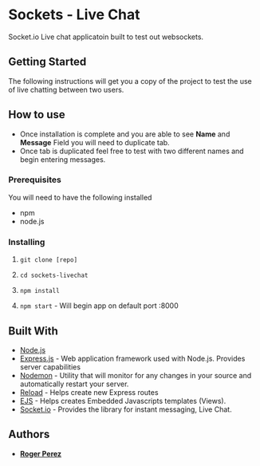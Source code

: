 # Sockets - Live Chat
Socket.io Live chat applicatoin built to test out websockets. 


## Getting Started

The following instructions will get you a copy of the project to test the use of live chatting between two users. 

## How to use
* Once installation is complete and you are able to see **Name** and **Message** Field you will need to duplicate tab.
* Once tab is duplicated feel free to test with two different names and begin entering messages. 

### Prerequisites
You will need to have the following installed
* npm
* node.js


### Installing

1. `git clone [repo]`

2. `cd sockets-livechat`

3. `npm install `

4. `npm start` - Will begin app on default port :8000

## Built With

* [Node.js](https://nodejs.org/en/)
* [Express.js]() - Web application framework used with Node.js. Provides server capabilities
* [Nodemon](https://www.npmjs.com/package/nodemon) - Utility that will monitor for any changes in your source and automatically restart your server.
* [Reload](https://github.com/alallier/reload) - Helps create new Express routes
* [EJS](http://www.embeddedjs.com/) - Helps creates Embedded Javascripts templates (Views).
* [Socket.io](https://socket.io/) - Provides the library for instant messaging, Live Chat. 


## Authors
* **[Roger Perez](https://www.linkedin.com/in/rogerperez1/)**
